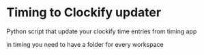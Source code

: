 # Timing to Clockify updater

Python script that update your clockify time entries from timing app

in timing you need to have a folder for every workspace
